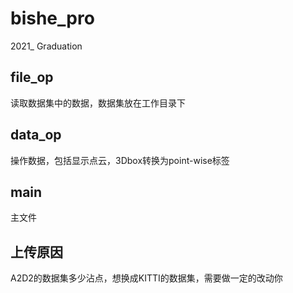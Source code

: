 # bishe_pro
2021_ Graduation
## file_op
读取数据集中的数据，数据集放在工作目录下
## data_op
操作数据，包括显示点云，3Dbox转换为point-wise标签
## main
主文件
## 上传原因
A2D2的数据集多少沾点，想换成KITTI的数据集，需要做一定的改动你
